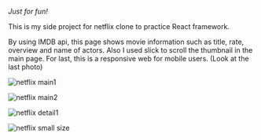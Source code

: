 *Just for fun!*

This is my side project for netflix clone to practice React framework.

By using IMDB api, this page shows movie information such as title, rate, overview and name of actors.
Also I used slick to scroll the thumbnail in the main page.
For last, this is a responsive web for mobile users. (Look at the last photo)



![netflix main1](https://github.com/Kwak-MJ/my-netflix/assets/112554342/7a93506d-a7c1-4a84-bd80-e90d7e58d0f7)


![netflix main2](https://github.com/Kwak-MJ/my-netflix/assets/112554342/0ad65ddd-3081-40c8-ab55-3c9f03af41d7)


![netflix detail1](https://github.com/Kwak-MJ/my-netflix/assets/112554342/a31da470-688d-4430-aae2-e0a727888d9d)


![netflix small size](https://github.com/Kwak-MJ/my-netflix/assets/112554342/68731081-e16e-4b53-bb44-45d806901f6f)
